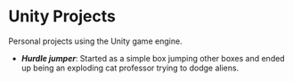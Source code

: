 # Unity Projects
Personal projects using the Unity game engine.

* ***Hurdle jumper***: Started as a simple box jumping other boxes and ended up being an exploding cat professor trying to dodge aliens.
